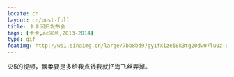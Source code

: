 ```yaml
---
locate: cn
layout: cn/post-full
title: 卡卡回归发布会
tags: [卡卡,ac米兰,2013-2014]
type: gif
featimg: http://ws1.sinaimg.cn/large/7bb8bd97gy1fxizei8k3tg20dw07lu0z.gif
---
```


央5的视频，飘柔要是多给我点钱我就把海飞丝弄掉。